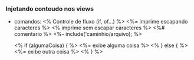 ### Injetando conteudo nos views

  - comandos:
    <% Controle de fluxo (if, of...) %>
    <%= imprime escapando caracteres %>
    <% imprime sem escapar caracteres %>
    <%# comentario %>
    <%- include('caminhio/arquivo); %>

    <% if (algumaCoisa) { %>
      <%= exibe alguma coisa %>
    <% } else { %>
      <%= exibe outra coisa %>
    <% } %>
